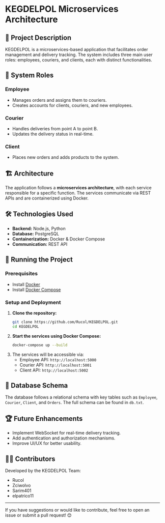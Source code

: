 # KEGDELPOL Microservices Architecture

## 📌 Project Description

KEGDELPOL is a microservices-based application that facilitates order management and delivery tracking. The system includes three main user roles: employees, couriers, and clients, each with distinct functionalities.

## 🎯 System Roles

### **Employee**
- Manages orders and assigns them to couriers.
- Creates accounts for clients, couriers, and new employees.

### **Courier**
- Handles deliveries from point A to point B.
- Updates the delivery status in real-time.

### **Client**
- Places new orders and adds products to the system.

## 🏗 Architecture

The application follows a **microservices architecture**, with each service responsible for a specific function. The services communicate via REST APIs and are containerized using Docker.

## 🛠 Technologies Used

- **Backend:** Node.js, Python
- **Database:** PostgreSQL
- **Containerization:** Docker & Docker Compose
- **Communication:** REST API

## 🚀 Running the Project

### **Prerequisites**
- Install [Docker](https://www.docker.com/)
- Install [Docker Compose](https://docs.docker.com/compose/)

### **Setup and Deployment**
1. **Clone the repository:**
   ```bash
   git clone https://github.com/Rucol/KEGDELPOL.git
   cd KEGDELPOL
   ```
2. **Start the services using Docker Compose:**
   ```bash
   docker-compose up --build
   ```
3. The services will be accessible via:
   - Employee API: `http://localhost:5000`
   - Courier API: `http://localhost:5001`
   - Client API: `http://localhost:5002`

## 📜 Database Schema

The database follows a relational schema with key tables such as `Employee`, `Courier`, `Client`, and `Orders`. The full schema can be found in `db.txt`.

## 🏆 Future Enhancements
- Implement WebSocket for real-time delivery tracking.
- Add authentication and authorization mechanisms.
- Improve UI/UX for better usability.

## 👨‍💻 Contributors
Developed by the KEGDELPOL Team:
- Rucol
- Zciwolvo
- Sarim401
- elpatrico11

---
If you have suggestions or would like to contribute, feel free to open an issue or submit a pull request! 😊

